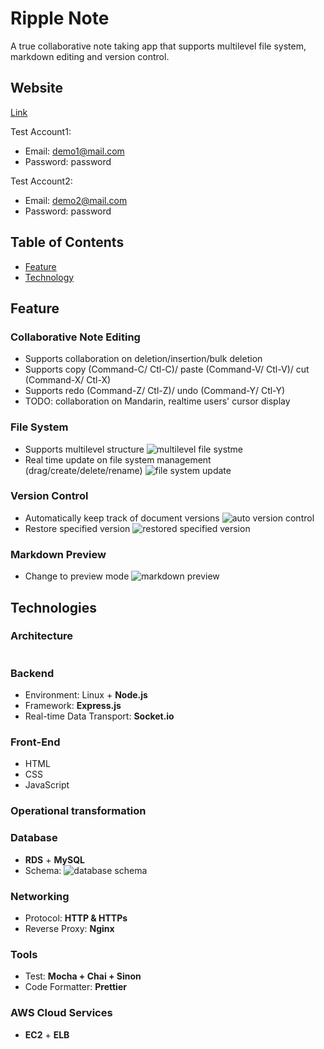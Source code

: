 # Ripple Note
A true collaborative note taking app that supports multilevel file system, markdown editing and version control.

## Website 
[Link](https://ripple-note.com)

Test Account1:
* Email: demo1@mail.com
* Password: password

Test Account2:
* Email: demo2@mail.com
* Password: password

## Table of Contents
* [Feature](##Feature)
* [Technology](##Implementation)

## Feature
### Collaborative Note Editing
* Supports collaboration on deletion/insertion/bulk deletion
* Supports copy (Command-C/ Ctl-C)/ paste (Command-V/ Ctl-V)/ cut (Command-X/ Ctl-X)
* Supports redo (Command-Z/ Ctl-Z)/ undo (Command-Y/ Ctl-Y)
* TODO: collaboration on Mandarin, realtime users' cursor display
### File System
* Supports multilevel structure
![multilevel file systme](https://d16llsq1urfp7y.cloudfront.net/ripple-note/multilevel_file_system.gif)
* Real time update on file system management (drag/create/delete/rename)
![file system update](https://d16llsq1urfp7y.cloudfront.net/ripple-note/realtime_file_system.gif)
### Version Control
* Automatically keep track of document versions
![auto version control](https://d16llsq1urfp7y.cloudfront.net/ripple-note/auto_version_control.gif)
*  Restore specified version
![restored specified version](https://d16llsq1urfp7y.cloudfront.net/ripple-note/restore_specified_version.gif)

### Markdown Preview
* Change to preview mode
![markdown preview](https://d16llsq1urfp7y.cloudfront.net/ripple-note/markdown_preview.gif)


## Technologies
### Architecture
![]()

### Backend
* Environment: Linux + **Node.js**
* Framework: **Express.js**
* Real-time Data Transport: **Socket.io**

### Front-End 
* HTML
* CSS
* JavaScript

### Operational transformation


### Database
* **RDS** + **MySQL**
* Schema: 
![database schema](https://d16llsq1urfp7y.cloudfront.net/ripple-note/database_schema.png)



### Networking
* Protocol: **HTTP & HTTPs**
* Reverse Proxy: **Nginx**

### Tools
* Test: **Mocha + Chai + Sinon**
* Code Formatter: **Prettier**

### AWS Cloud Services
* **EC2** + **ELB**